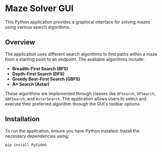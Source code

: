 # Maze Solver GUI

This Python application provides a graphical interface for solving mazes using various search algorithms.

## Overview

The application uses different search algorithms to find paths within a maze from a starting point to an endpoint. The available algorithms include:

- **Breadth-First Search (BFS)**
- **Depth-First Search (DFS)**
- **Greedy Best-First Search (GBFS)**
- **A\* Search (Astar)**

These algorithms are implemented through classes like `BFSearch`, `DFSearch`, `GBFSearch`, and `AstarSearch`. The application allows users to select and execute their preferred algorithm through the GUI's toolbar options.

## Installation

To run the application, ensure you have Python installed. Install the necessary dependencies using:

```bash
pip install PySide6

